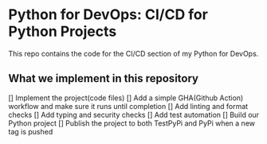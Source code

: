 # Python for DevOps: CI/CD for Python Projects
This repo contains the code for the CI/CD section of my Python for DevOps.

## What we implement in this repository 

[] Implement the project(code files)
[] Add a simple GHA(Github Action) workflow and make sure it runs until completion
[] Add linting and format checks
[] Add typing and security checks
[] Add test automation
[] Build our Python project
[] Publish the project to both TestPyPi and PyPi when a new tag is pushed